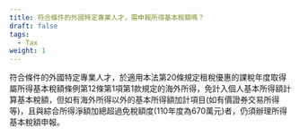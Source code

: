 ```yaml
---
title: 符合條件的外國特定專業人才，需申報所得基本稅額嗎？
draft: false
tags:
  - Tax
weight: 1
---
```

符合條件的外國特定專業人才，於適用本法第20條規定租稅優惠的課稅年度取得屬所得基本稅額條例第12條第1項第1款規定的海外所得，免計入個人基本所得額計算基本稅額，但如有海外所得以外的基本所得額加計項目(如有價證券交易所得等)，且與綜合所得淨額加總超過免稅額度(110年度為670萬元)者，仍須辦理所得基本稅額申報。